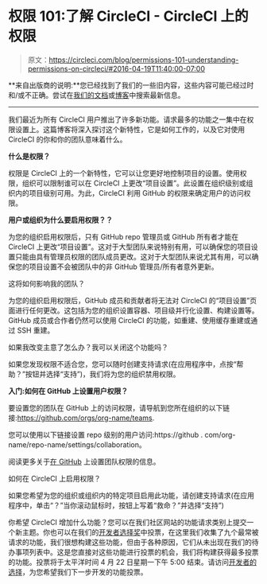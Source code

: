 # 权限 101:了解 CircleCI - CircleCI 上的权限

> 原文：<https://circleci.com/blog/permissions-101-understanding-permissions-on-circleci/#2016-04-19T11:40:00-07:00>

**来自出版商的说明:**您已经找到了我们的一些旧内容，这些内容可能已经过时和/或不正确。尝试在[我们的文档](https://circleci.com/docs/)或[博客](https://circleci.com/blog/)中搜索最新信息。

* * *

我们最近为所有 CircleCI 用户推出了许多新功能。请求最多的功能之一集中在权限设置上。这篇博客将深入探讨这个新特性，它是如何工作的，以及它对使用 CircleCI 的你和你的团队意味着什么。

**什么是权限？**

权限是 CircleCI 上的一个新特性，它可以让您更好地控制项目的设置。使用权限，组织可以限制谁可以在 CircleCI 上更改“项目设置”。此设置在组织级别或组织内的项目级别可用。为此，CircleCI 利用 GitHub 的权限来确定用户的访问权限。

**用户或组织为什么要启用权限？？**

为您的组织启用权限后，只有 GitHub repo 管理员或 GitHub 所有者才能在 CircleCI 上更改“项目设置”。这对于大型团队来说特别有用，可以确保您的项目设置只能由具有管理员权限的团队成员更改。这对于大型团队来说尤其有用，可以确保您的项目设置不会被团队中的非 GitHub 管理员/所有者意外更新。

这将如何影响我的团队？

为您的组织启用权限后，GitHub 成员和贡献者将无法对 CircleCI 的“项目设置”页面进行任何更改。这包括为您的组织设置容器、项目级并行化设置、构建设置等。GitHub 成员或合作者仍然可以使用 CircleCI 的功能，如重建、使用缓存重建或通过 SSH 重建。

如果我改变主意了怎么办？我可以关闭这个功能吗？

如果您发现权限不适合您，您可以随时创建支持请求(在应用程序中，点按“帮助？”按钮并选择“支持”)，我们将为您的组织禁用权限。

**入门:如何在 GitHub 上设置用户权限？**

要设置您的团队在 GitHub 上的访问权限，请导航到您所在组织的以下链接:https://github.com/orgs/org-name/teams.

您可以使用以下链接设置 repo 级别的用户访问:https://github . com/org-name/repo-name/settings/collaboration。

阅读更多关于[在 GitHub](https://help.github.com/articles/setting-up-teams/) 上设置团队权限的信息。

如何在 CircleCI 上启用权限？

如果您希望为您的组织或组织内的特定项目启用此功能，请创建支持请求(在应用程序中，单击“？”当你滚动鼠标时，按钮上写着“救命？”并选择“支持”)

你希望 CircleCI 增加什么功能？您可以在我们社区网站的功能请求类别上提交一个新主题。你也可以在我们的[开发者选择奖](https://discuss.circleci.com/t/developers-choice-nominees/3215)中投票，在这里我们收集了九个最常被请求的功能，我们很想构建这些功能，但由于各种原因，它们从未出现在我们的待办事项列表中。这是您直接对这些功能进行投票的机会，我们将构建获得最多投票的功能。投票将于太平洋时间 4 月 22 日星期一下午 5:00 结束。请访问[开发者的选择](https://discuss.circleci.com/t/developers-choice-nominees/3215)，为您希望我们下一步开发的功能投票。